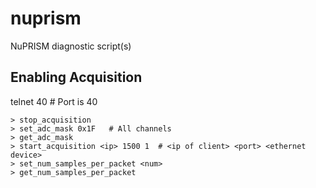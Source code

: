 # nuprism

NuPRISM diagnostic script(s)

## Enabling Acquisition

telnet <ip> 40  # Port is 40

```
> stop_acquisition
> set_adc_mask 0x1F   # All channels
> get_adc_mask
> start_acquisition <ip> 1500 1  # <ip of client> <port> <ethernet device>
> set_num_samples_per_packet <num>
> get_num_samples_per_packet
```